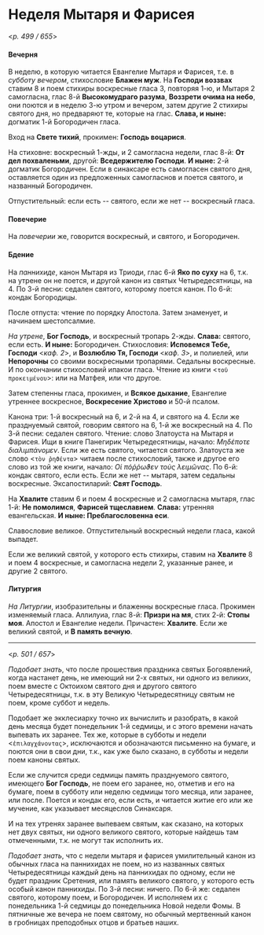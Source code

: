 
# Неделя Мытаря и Фарисея

<*p. 499 / 655*>

#### Вечерня

В неделю, в которую читается Евангелие Мытаря и Фарисея, т.е. в *субботу вечером*, 
стихословие **Блажен муж**. На **Господи воззвах** ставим 8 и поем стихиры воскресные гласа 3, 
повторяя 1-ю, и Мытаря 2 самогласна, глас 8-й **Высокомудраго разума**, **Воззрети очима на небо**, 
они поются и в неделю 3-ю утром и вечером, затем другие 2 стихиры святого дня, но предваряют те, 
которые на глас. **Слава, и ныне:** догматик 1-й Богородичен гласа. 

Вход на **Свете тихий**, прокимен: **Господь воцарися**. 

На стиховне: воскресный 1-жды, и 2 самогласна недели, глас 8-й: **От дел похваленьми**, 
другой: **Вседержителю Господи**. **И ныне:** 2-й догматик Богородичен. 
Если в синаксаре есть самогласен святого дня, оставляется один из предложенных самогласнов и 
поется святого, и названный Богородичен.

Отпустительный: если есть -- святого, если же нет -- воскресный гласа. 

#### Повечерие

На *повечерии* же, говорится воскресный, и святого, и Богородичен.  

#### Бдение

На *паннихиде*, канон Мытаря из Триоди, глас 6-й **Яко по суху** на 6, т.к. на утрене он не поется, 
и другой канон из святых Четыредесятницы, на 4. 
По 3-й песни: седален святого, которому поется канон. 
По 6-й: кондак Богородицы. 

После отпуста: чтение по порядку Апостола. Затем знаменует, и начинаем шестопсалмие. 
 
*На утрене*, **Бог Господь**, и воскресный тропарь 2-жды. **Слава:** святого, если есть. 
**И ныне:** Богородичен. 
Стихословия: **Исповемся Тебе, Господи** <*каф. 2*>, и **Возлюблю Тя, Господи** <*каф. 3*>, и полиелей, 
или **Непорочны** со своими воскресными тропарями. Седальны воскресные. И по окончании стихословий ипакои 
гласа. Чтение из книги <`τοῦ προκειμένου`>: или на Матфея, или что другое. 

Затем степенны гласа, прокимен, и **Всякое дыхание**, Евангелие утреннее воскресное, 
**Воскресение Христово** и 50-й псалом. 

Канона три: 1-й воскресный на 6, и 2-й на 4, и святого на 4. Если же празднуемый святой, говорим 
святого на 6, 1-й же воскресный на 4. 
По 3-й песни: седален святого. Чтение: слово Златоуста на Мытаря и Фарисея. Ищи в книге Панегирик 
Четыредесятницы, начало: *Μηδέποτε διαλιμπάνομεν*. Если же есть святого, читается святого. 
Златоуста же слово <`τὸν ῥηϑέντα`> читаем после стихословий, также и другое его слово из той же книги, 
начало: *Οἱ πόῤῥωϑεν τοὺς λειμῶνας*. 
По 6-й: кондак святого, если есть. Если же нет -- мытаря, затем седальны воскресные. 
Эксапостиларий: **Свят Господь**. 

На **Хвалите** ставим 6 и поем 4 воскресные и 2 самогласна мытаря, глас 1-й: **Не помолимся**, 
**Фарисей тщеславием**. **Слава:** утренняя евангельская. **И ныне: Преблагословенна еси**. 

Славословие великое. Отпустительный воскресный недели гласа, какой выпадет. 

Если же великий святой, у которого есть стихиры, ставим на **Хвалите** 8 и поем 4 воскресные, 
и самогласна недели 2, указанные ранее, и другие 2 святого. 
 
#### Литургия

*На Литургии*, изобразительны и блаженны воскресные гласа. 
Прокимен изменяемый гласа. 
Аллилуиа, глас 8-й: **Призри на мя**, стих 2-й: **Стопы моя**. 
Апостол и Евангелие недели. 
Причастен: **Хвалите**. Если же великий святой, и **В память вечную**. 

--- 

<*p. 501 / 657*>

*Подобает знать*, что после прошествия праздника святых Богоявлений, когда настанет день, не имеющий 
ни 2-х святых, ни одного из великих, поем вместе с Октоихом святого дня и другого святого Четыредесятницы, 
т.к. в эту Великую Четыредесятницу святым не поем, кроме суббот и недель. 

Подобает же экклесиарху точно их вычислить и разобрать, в какой день месяца будет понедельник 
1-й седмицы, и с этого времени начать выпевать их заранее. Тех же, которые в субботы и недели 
<`ἐπιλαγχάνοντας`>, исключаются и обозначаются письменно на бумаге, и поются они в свои дни, 
т.к., как уже было сказано, в субботы и недели поем каноны святых. 

Если же случится среди седмицы память празднуемого святого, имеющего **Бог Господь**, 
не поем его заранее, но, отметив и его на бумаге, поем в субботу или неделю седмицы того месяца, 
или заранее, или после. Поется и кондак его, если есть, и читается житие его или же мучение, 
как указывает месяцеслов Синаксаря. 

И на тех утренях заранее выпеваем святым, как сказано, на которых нет двух святых, ни одного 
великого святого, которые найдешь там отмеченными, т.к. не могут так исполнить их. 

*Подобает знать*, что с недели мытаря и фарисея умилительный канон из обычных гласа на паннихидах 
не поем, но из названных святых Четыредесятницы каждый день на паннихидах по одному, если не 
будет праздник Сретения, или память великого святого, у которого есть особый канон паннихиды. 
По 3-й песни: ничего. По 6-й же: седален святого, которому поем, и Богородичен. 
И исполняем их с понедельника 1-й седмицы до понедельника Новой недели Фомы. В пятничные же 
вечера не поем святому, но обычный мертвенный канон в гробницах преподобных отцов и братьев наших.    
